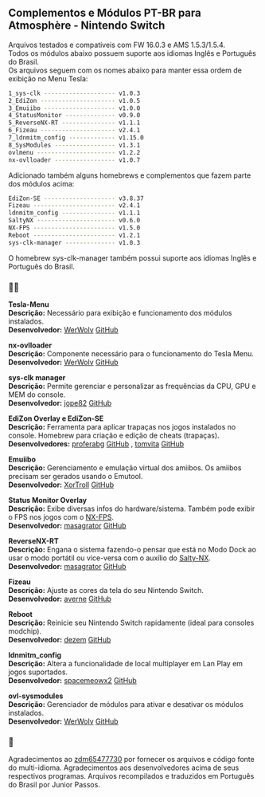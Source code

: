 ## Complementos e Módulos PT-BR para Atmosphère - Nintendo Switch

Arquivos testados e compatíveis com FW 16.0.3 e AMS 1.5.3/1.5.4.  
Todos os módulos abaixo possuem suporte aos idiomas Inglês e Português do Brasil.  
Os arquivos seguem com os nomes abaixo para manter essa ordem de exibição no Menu Tesla:  
```sh
1_sys-clk -------------------- v1.0.3  
2_EdiZon --------------------- v1.0.5  
3_Emuiibo -------------------- v1.0.0  
4_StatusMonitor -------------- v0.9.0  
5_ReverseNX-RT --------------- v1.1.1  
6_Fizeau --------------------- v2.4.1  
7_ldnmitm_config ------------- v1.15.0  
8_SysModules ----------------- v1.3.1  
ovlmenu ---------------------- v1.2.2  
nx-ovlloader ----------------- v1.0.7  
```

Adicionado também alguns homebrews e complementos que fazem parte dos módulos acima:
```sh
EdiZon-SE -------------------- v3.8.37  
Fizeau ----------------------- v2.4.1   
ldnmitm_config --------------- v1.1.1  
SaltyNX ---------------------- v0.6.0  
NX-FPS ----------------------- v1.5.0  
Reboot ----------------------- v1.2.1
sys-clk-manager -------------- v1.0.3  
```
O homebrew sys-clk-manager também possui suporte aos idiomas Inglês e Português do Brasil.  

### 👨‍💻 

**Tesla-Menu**  
**Descrição:** Necessário para exibição e funcionamento dos módulos instalados.  
**Desenvolvedor:** [WerWolv](https://github.com/WerWolv) [GitHub](https://github.com/WerWolv/Tesla-Menu)  

**nx-ovlloader**  
**Descrição:** Componente necessário para o funcionamento do Tesla Menu.  
**Desenvolvedor:** [WerWolv](https://github.com/WerWolv) [GitHub](https://github.com/WerWolv/nx-ovlloader)  

**sys-clk manager**  
**Descrição:** Permite gerenciar e personalizar as frequências da CPU, GPU e MEM do console.  
**Desenvolvedor:** [jope82](https://github.com/jope82) [GitHub](https://github.com/jope82/sys-clk-uncapped-gpu-and-other-extras)  

**EdiZon Overlay e EdiZon-SE**  
**Descrição:** Ferramenta para aplicar trapaças nos jogos instalados no console. Homebrew para criação e edição de cheats (trapaças).  
**Desenvolvedores:** [proferabg](https://github.com/proferabg) [GitHub](https://github.com/proferabg/EdiZon-Overlay) , [tomvita](https://github.com/tomvita) [GitHub](https://github.com/tomvita/EdiZon-SE)  

**Emuiibo**  
**Descrição:** Gerenciamento e emulação virtual dos amiibos. Os amiibos precisam ser gerados usando o Emutool.  
**Desenvolvedor:** [XorTroll](https://github.com/XorTroll) [GitHub](https://github.com/XorTroll/emuiibo)  

**Status Monitor Overlay**  
**Descrição:** Exibe diversas infos do hardware/sistema. Também pode exibir o FPS nos jogos com o [NX-FPS](https://github.com/masagrator/NX-FPS).  
**Desenvolvedor:** [masagrator](https://github.com/masagrator) [GitHub](https://github.com/masagrator/Status-Monitor-Overlay)  

**ReverseNX-RT**  
**Descrição:** Engana o sistema fazendo-o pensar que está no Modo Dock ao usar o modo portátil ou vice-versa com o auxílio do [Salty-NX](https://github.com/masagrator/SaltyNX).  
**Desenvolvedor:** [masagrator](https://github.com/masagrator) [GitHub](https://github.com/masagrator/ReverseNX-RT)  

**Fizeau**  
**Descrição:** Ajuste as cores da tela do seu Nintendo Switch.  
**Desenvolvedor:** [averne](https://github.com/averne) [GitHub](https://github.com/averne/Fizeau)  

**Reboot**  
**Descrição:** Reinicie seu Nintendo Switch rapidamente (ideal para consoles modchip).  
**Desenvolvedor:** [dezem](https://github.com/dezem) [GitHub](https://github.com/dezem/Safe_Reboot)  

**ldnmitm_config**  
**Descrição:** Altera a funcionalidade de local multiplayer em Lan Play em jogos suportados.  
**Desenvolvedor:** [spacemeowx2](https://github.com/spacemeowx2) [GitHub](https://github.com/spacemeowx2/ldn_mitm)  

**ovl-sysmodules**  
**Descrição:** Gerenciador de módulos para ativar e desativar os módulos instalados.  
**Desenvolvedor:** [WerWolv](https://github.com/WerWolv) [GitHub](https://github.com/WerWolv/ovl-sysmodules)  

### 📝 
Agradecimentos ao [zdm65477730](https://github.com/zdm65477730) por fornecer os arquivos e código fonte do multi-idioma. 
Agradecimentos aos desenvolvedores acima de seus respectivos programas. 
Arquivos recompilados e traduzidos em Português do Brasil por Junior Passos.  


